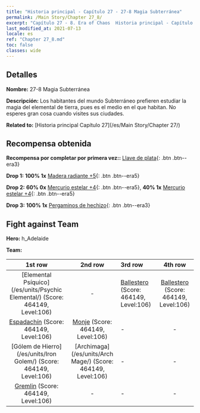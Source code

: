 ```yaml
---
title: "Historia principal - Capítulo 27 - 27-8 Magia Subterránea"
permalink: /Main Story/Chapter 27_8/
excerpt: "Capítulo 27 - 8. Era of Chaos  Historia principal - Capítulo 27_8. 27-8 Magia Subterránea"
last_modified_at: 2021-07-13
locale: es
ref: "Chapter 27_8.md"
toc: false
classes: wide
---
```


## Detalles

 **Nombre:** 27-8 Magia Subterránea

 **Descripción:** Los habitantes del mundo Subterráneo prefieren estudiar la magia del elemental de tierra, pues es el medio en el que habitan. No esperes gran cosa cuando visites sus ciudades.

 **Related to:** [Historia principal Capítulo 27](/es/Main Story/Chapter 27/)

## Recompensa obtenida

 **Recompensa por completar por primera vez::** [Llave de plata](/ItemsES/con_693/){: .btn .btn--era3}

 **Drop 1:** **100% 1x** [Madera radiante +5](/ItemsES/mat_97/){: .btn .btn--era5}

 **Drop 2:** **60% 0x** [Mercurio estelar +4](/ItemsES/mat_91/){: .btn .btn--era5}, **40% 1x** [Mercurio estelar +4](/ItemsES/mat_91/){: .btn .btn--era5}

 **Drop 3:** **100% 1x** [Pergaminos de hechizo](/ItemsES/con_694/){: .btn .btn--era3}


## Fight against Team
 **Hero:** h_Adelaide

 **Team:**


  | 1st row | 2nd row | 3rd row | 4th row |
  |:----:|:----:|:----|:----:|
  | [Elemental Psíquico](/es/units/Psychic Elemental/) (Score: 464149, Level:106)  | - | [Ballestero](/es/units/Marksman/) (Score: 464149, Level:106)  | [Ballestero](/es/units/Marksman/) (Score: 464149, Level:106)  |
  | [Espadachín](/es/units/Swordsman/) (Score: 464149, Level:106)  | [Monje](/es/units/Monk/) (Score: 464149, Level:106)  | - | - |
  | [Gólem de Hierro](/es/units/Iron Golem/) (Score: 464149, Level:106)  | [Archimaga](/es/units/Arch Mage/) (Score: 464149, Level:106)  | - | - |
  | [Gremlin](/es/units/Gremlin/) (Score: 464149, Level:106)  | - | - | - |


